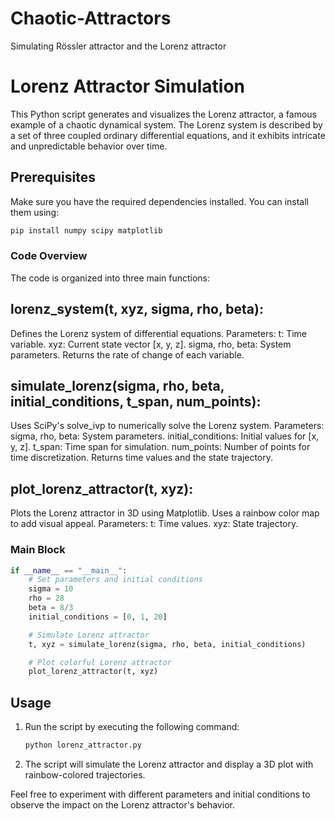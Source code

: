 # Chaotic-Attractors
 Simulating Rössler attractor and the Lorenz attractor

# Lorenz Attractor Simulation

This Python script generates and visualizes the Lorenz attractor, a famous example of a chaotic dynamical system. The Lorenz system is described by a set of three coupled ordinary differential equations, and it exhibits intricate and unpredictable behavior over time.

## Prerequisites

Make sure you have the required dependencies installed. You can install them using:

```bash
pip install numpy scipy matplotlib
```

### Code Overview
The code is organized into three main functions:

## lorenz_system(t, xyz, sigma, rho, beta):

Defines the Lorenz system of differential equations.
Parameters:
t: Time variable.
xyz: Current state vector [x, y, z].
sigma, rho, beta: System parameters.
Returns the rate of change of each variable.


## simulate_lorenz(sigma, rho, beta, initial_conditions, t_span, num_points):

Uses SciPy's solve_ivp to numerically solve the Lorenz system.
Parameters:
sigma, rho, beta: System parameters.
initial_conditions: Initial values for [x, y, z].
t_span: Time span for simulation.
num_points: Number of points for time discretization.
Returns time values and the state trajectory.


## plot_lorenz_attractor(t, xyz):

Plots the Lorenz attractor in 3D using Matplotlib.
Uses a rainbow color map to add visual appeal.
Parameters:
t: Time values.
xyz: State trajectory.



### Main Block

```python
if __name__ == "__main__":
    # Set parameters and initial conditions
    sigma = 10
    rho = 28
    beta = 8/3
    initial_conditions = [0, 1, 20]

    # Simulate Lorenz attractor
    t, xyz = simulate_lorenz(sigma, rho, beta, initial_conditions)

    # Plot colorful Lorenz attractor
    plot_lorenz_attractor(t, xyz)
```

## Usage

1. Run the script by executing the following command:

    ```bash
    python lorenz_attractor.py
    ```

2. The script will simulate the Lorenz attractor and display a 3D plot with rainbow-colored trajectories.

Feel free to experiment with different parameters and initial conditions to observe the impact on the Lorenz attractor's behavior.
